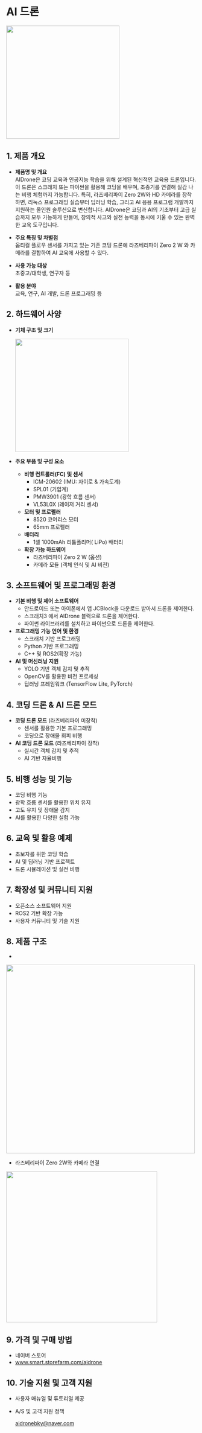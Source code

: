 
# AI 드론 

<img src="https://github.com/user-attachments/assets/5b95815d-90d2-49a6-b381-889100158b69" width="300">


## 1. 제품 개요  
- **제품명 및 개요** <br/>
     AIDrone은 코딩 교육과 인공지능 학습을 위해 설계된 혁신적인 교육용 드론입니다.
     이 드론은 스크래치 또는 파이썬을 활용해 코딩을 배우며, 조종기를 연결해 실감 나는 비행 체험까지 가능합니다.
     특히, 라즈베리파이 Zero 2W와 HD 카메라를 장착하면, 리눅스 프로그래밍 실습부터 딥러닝 학습, 그리고 AI 응용 프로그램 개발까지 지원하는 올인원 솔루션으로 변신합니다.
     AIDrone은 코딩과 AI의 기초부터 고급 실습까지 모두 가능하게 만들어, 창의적 사고와 실전 능력을 동시에 키울 수 있는 완벽한 교육 도구입니다.
  
- **주요 특징 및 차별점**  <br/>
     옵티컬 플로우 센서를 가지고 있는 기존 코딩 드론에 라즈베리파이 Zero 2 W 와  카메라를 결합하여 AI 교육에 사용할 수 있다. 
- **사용 가능 대상** <br/>
     초중고/대학생, 연구자 등  
- **활용 분야** <br/>
     교육, 연구, AI 개발, 드론 프로그래밍 등  

## 2. 하드웨어 사양  
- **기체 구조 및 크기** <br/>

     <img src="https://github.com/user-attachments/assets/b4d0493f-89c8-414a-8af4-e0abfb220cb9" width="300">

- **주요 부품 및 구성 요소**  
  - **비행 컨트롤러(FC) 및 센서**  
       - ICM-20602 (IMU: 자이로 & 가속도계)  
       - SPL01 (기압계)  
       - PMW3901 (광학 흐름 센서)  
       - VL53L0X (레이저 거리 센서)  
  - **모터 및 프로펠러**  
       - 8520 코어리스 모터  
       - 65mm 프로펠러  
  - **배터리**  
       - 1셀 1000mAh 리튬폴리머( LiPo) 배터리  
  - **확장 가능 하드웨어**  
       - 라즈베리파이 Zero 2 W (옵션)  
       - 카메라 모듈 (객체 인식 및 AI 비전)  

## 3. 소프트웨어 및 프로그래밍 환경  
- **기본 비행 및 제어 소프트웨어**  <br/>
     - 안드로이드 또는 아이폰에서 앱  JCBlock을 다운로드 받아서 드론을 제어한다.
     - 스크래치3 에서  AIDrone 블럭으로 드론을 제어한다. 
     - 파이썬 라이브러리를 설치하고 파이썬으로 드론을 제어한다. 
- **프로그래밍 가능 언어 및 환경**
     - 스크래치 기반 프로그래밍  
     - Python 기반 프로그래밍  
     - C++ 및 ROS2(확장 가능)  
- **AI 및 머신러닝 지원**  
     - YOLO 기반 객체 감지 및 추적  
     - OpenCV를 활용한 비전 프로세싱  
     - 딥러닝 프레임워크 (TensorFlow Lite, PyTorch)  

## 4. 코딩 드론 & AI 드론 모드  
- **코딩 드론 모드** (라즈베리파이 미장착)  
     - 센서를 활용한 기본 프로그래밍  
     - 코딩으로 장애물 회피 비행
- **AI 코딩 드론 모드** (라즈베리파이 장착)  
     - 실시간 객체 감지 및 추적  
     - AI 기반 자율비행  

## 5. 비행 성능 및 기능  
   - 코딩 비행 기능  
   - 광학 흐름 센서를 활용한 위치 유지  
   - 고도 유지 및 장애물 감지  
   - AI를 활용한 다양한 실험 가능  
   
## 6. 교육 및 활용 예제  
   - 초보자를 위한 코딩 학습  
   - AI 및 딥러닝 기반 프로젝트  
   - 드론 시뮬레이션 및 실전 비행  

## 7. 확장성 및 커뮤니티 지원  
   - 오픈소스 소프트웨어 지원  
   - ROS2 기반 확장 가능  
   - 사용자 커뮤니티 및 기술 지원  

## 8. 제품 구조
   - 
<img src="https://github.com/user-attachments/assets/5717e9ad-43ad-4cc3-820a-e1dc7d3e594e" width="500">

   - 라즈베리파이 Zero 2W와 카메라 연결
<img src="https://github.com/user-attachments/assets/eb4bbf88-4dfb-4356-8db3-bc23121726bb" width="400">

   
## 9. 가격 및 구매 방법  
   -  네이버 스토어
   -  
      www.smart.storefarm.com/aidrone     

## 10. 기술 지원 및 고객 지원  
- 사용자 매뉴얼 및 튜토리얼 제공  
- A/S 및 고객 지원 정책
  
    aidronebky@naver.com
